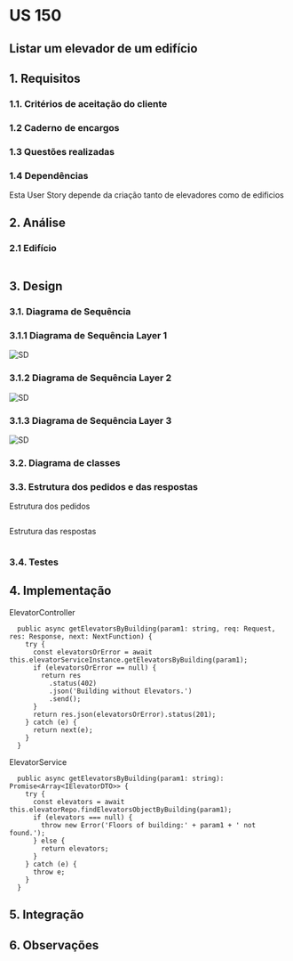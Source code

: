 # US 150

## Listar um elevador de um edifício

## 1. Requisitos

### 1.1. Critérios de aceitação do cliente



### 1.2 Caderno de encargos



### 1.3 Questões realizadas



### 1.4 Dependências

Esta User Story depende da criação tanto de elevadores como de edificios

## 2. Análise

### 2.1 Edifício
```json

```
## 3. Design

### 3.1. Diagrama de Sequência

### 3.1.1 Diagrama de Sequência Layer 1
![SD](ModuloGestaoCampus/SD_1.svg)
### 3.1.2 Diagrama de Sequência Layer 2
![SD](ModuloGestaoCampus/SD_2.svg)
### 3.1.3 Diagrama de Sequência Layer 3
![SD](ModuloGestaoCampus/SD_3.svg)

### 3.2. Diagrama de classes



### 3.3. Estrutura dos pedidos e das respostas
Estrutura dos pedidos
```json

```

Estrutura das respostas
```json


```




### 3.4. Testes



## 4. Implementação
ElevatorController
```
  public async getElevatorsByBuilding(param1: string, req: Request, res: Response, next: NextFunction) {
    try {
      const elevatorsOrError = await this.elevatorServiceInstance.getElevatorsByBuilding(param1);
      if (elevatorsOrError == null) {
        return res
          .status(402)
          .json('Building without Elevators.')
          .send();
      }
      return res.json(elevatorsOrError).status(201);
    } catch (e) {
      return next(e);
    }
  }
```

ElevatorService
```
  public async getElevatorsByBuilding(param1: string): Promise<Array<IElevatorDTO>> {
    try {
      const elevators = await this.elevatorRepo.findElevatorsObjectByBuilding(param1);
      if (elevators === null) {
        throw new Error('Floors of building:' + param1 + ' not found.');
      } else {
        return elevators;
      }
    } catch (e) {
      throw e;
    }
  }

```

## 5. Integração

## 6. Observações
